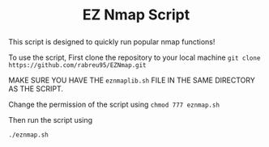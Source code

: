 <h1><p align=center>EZ Nmap Script</p></h1>

This script is designed to quickly run popular nmap functions!

To use the script, First clone the repository to your local machine
``` git clone https://github.com/rabreu95/EZNmap.git ```

MAKE SURE YOU HAVE THE `eznmaplib.sh` FILE IN THE SAME DIRECTORY AS THE SCRIPT.

Change the permission of the script using
``` chmod 777 eznmap.sh ```

Then run the script using 

``` ./eznmap.sh ```